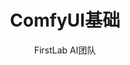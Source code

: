 ---
title: ComfyUI基础
description: 学习ComfyUI的基本概念和工作流程
created_at: 2023-11-10
cover_image: "https://images.unsplash.com/photo-1675587786218-32ba98e9e403?fm=jpg&q=60&w=3000&ixlib=rb-4.0.3&ixid=M3wxMjA3fDB8MHxwaG90by1wYWdlfHx8fGVufDB8fHx8fA%3D%3D"
tag-zh: "基础"
tag-en: "Basics"
tag-ja: "基本"
tag_color: "green"
icon_id: "book"
icon_color: "green-500"
author: "FirstLab AI团队"
--- 